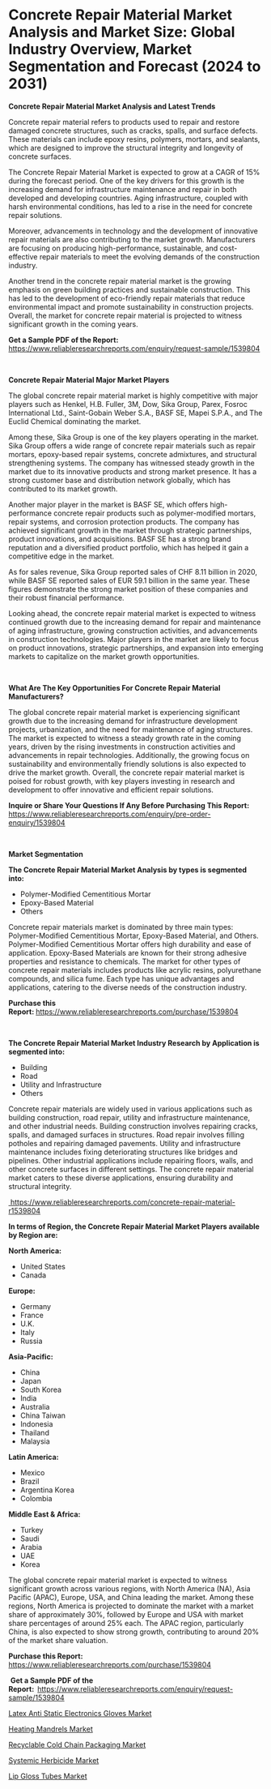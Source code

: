 <p><h1>Concrete Repair Material Market Analysis and Market Size: Global Industry Overview, Market Segmentation and Forecast (2024 to 2031)</h1></p><p><strong>Concrete Repair Material Market Analysis and Latest Trends</strong></p>
<p><p>Concrete repair material refers to products used to repair and restore damaged concrete structures, such as cracks, spalls, and surface defects. These materials can include epoxy resins, polymers, mortars, and sealants, which are designed to improve the structural integrity and longevity of concrete surfaces.</p><p>The Concrete Repair Material Market is expected to grow at a CAGR of 15% during the forecast period. One of the key drivers for this growth is the increasing demand for infrastructure maintenance and repair in both developed and developing countries. Aging infrastructure, coupled with harsh environmental conditions, has led to a rise in the need for concrete repair solutions.</p><p>Moreover, advancements in technology and the development of innovative repair materials are also contributing to the market growth. Manufacturers are focusing on producing high-performance, sustainable, and cost-effective repair materials to meet the evolving demands of the construction industry.</p><p>Another trend in the concrete repair material market is the growing emphasis on green building practices and sustainable construction. This has led to the development of eco-friendly repair materials that reduce environmental impact and promote sustainability in construction projects. Overall, the market for concrete repair material is projected to witness significant growth in the coming years.</p></p>
<p><strong>Get a Sample PDF of the Report:&nbsp;</strong> <a href="https://www.reliableresearchreports.com/enquiry/request-sample/1539804">https://www.reliableresearchreports.com/enquiry/request-sample/1539804</a></p>
<p>&nbsp;</p>
<p><strong>Concrete Repair Material Major Market Players</strong></p>
<p><p>The global concrete repair material market is highly competitive with major players such as Henkel, H.B. Fuller, 3M, Dow, Sika Group, Parex, Fosroc International Ltd., Saint-Gobain Weber S.A., BASF SE, Mapei S.P.A., and The Euclid Chemical dominating the market. </p><p>Among these, Sika Group is one of the key players operating in the market. Sika Group offers a wide range of concrete repair materials such as repair mortars, epoxy-based repair systems, concrete admixtures, and structural strengthening systems. The company has witnessed steady growth in the market due to its innovative products and strong market presence. It has a strong customer base and distribution network globally, which has contributed to its market growth. </p><p>Another major player in the market is BASF SE, which offers high-performance concrete repair products such as polymer-modified mortars, repair systems, and corrosion protection products. The company has achieved significant growth in the market through strategic partnerships, product innovations, and acquisitions. BASF SE has a strong brand reputation and a diversified product portfolio, which has helped it gain a competitive edge in the market.</p><p>As for sales revenue, Sika Group reported sales of CHF 8.11 billion in 2020, while BASF SE reported sales of EUR 59.1 billion in the same year. These figures demonstrate the strong market position of these companies and their robust financial performance. </p><p>Looking ahead, the concrete repair material market is expected to witness continued growth due to the increasing demand for repair and maintenance of aging infrastructure, growing construction activities, and advancements in construction technologies. Major players in the market are likely to focus on product innovations, strategic partnerships, and expansion into emerging markets to capitalize on the market growth opportunities.</p></p>
<p>&nbsp;</p>
<p><strong>What Are The Key Opportunities For Concrete Repair Material Manufacturers?</strong></p>
<p><p>The global concrete repair material market is experiencing significant growth due to the increasing demand for infrastructure development projects, urbanization, and the need for maintenance of aging structures. The market is expected to witness a steady growth rate in the coming years, driven by the rising investments in construction activities and advancements in repair technologies. Additionally, the growing focus on sustainability and environmentally friendly solutions is also expected to drive the market growth. Overall, the concrete repair material market is poised for robust growth, with key players investing in research and development to offer innovative and efficient repair solutions.</p></p>
<p><strong>Inquire or Share Your Questions If Any Before Purchasing This Report:</strong> <a href="https://www.reliableresearchreports.com/enquiry/pre-order-enquiry/1539804">https://www.reliableresearchreports.com/enquiry/pre-order-enquiry/1539804</a></p>
<p>&nbsp;</p>
<p><strong>Market Segmentation</strong></p>
<p><strong>The Concrete Repair Material Market Analysis by types is segmented into:</strong></p>
<p><ul><li>Polymer-Modified Cementitious Mortar</li><li>Epoxy-Based Material</li><li>Others</li></ul></p>
<p><p>Concrete repair materials market is dominated by three main types: Polymer-Modified Cementitious Mortar, Epoxy-Based Material, and Others. Polymer-Modified Cementitious Mortar offers high durability and ease of application. Epoxy-Based Materials are known for their strong adhesive properties and resistance to chemicals. The market for other types of concrete repair materials includes products like acrylic resins, polyurethane compounds, and silica fume. Each type has unique advantages and applications, catering to the diverse needs of the construction industry.</p></p>
<p><strong>Purchase this Report:&nbsp;</strong><a href="https://www.reliableresearchreports.com/purchase/1539804">https://www.reliableresearchreports.com/purchase/1539804</a></p>
<p>&nbsp;</p>
<p><strong>The Concrete Repair Material Market Industry Research by Application is segmented into:</strong></p>
<p><ul><li>Building</li><li>Road</li><li>Utility and Infrastructure</li><li>Others</li></ul></p>
<p><p>Concrete repair materials are widely used in various applications such as building construction, road repair, utility and infrastructure maintenance, and other industrial needs. Building construction involves repairing cracks, spalls, and damaged surfaces in structures. Road repair involves filling potholes and repairing damaged pavements. Utility and infrastructure maintenance includes fixing deteriorating structures like bridges and pipelines. Other industrial applications include repairing floors, walls, and other concrete surfaces in different settings. The concrete repair material market caters to these diverse applications, ensuring durability and structural integrity.</p></p>
<p><a href="https://www.reliableresearchreports.com/concrete-repair-material-r1539804">&nbsp;https://www.reliableresearchreports.com/concrete-repair-material-r1539804</a></p>
<p><strong>In terms of Region, the Concrete Repair Material Market Players available by Region are:</strong></p>
<p>
    <p> <strong> North America: </strong>
        <ul>
            <li>United States</li>
            <li>Canada</li>
        </ul>
        </p> 
    <p> <strong> Europe: </strong>
        <ul>
            <li>Germany</li>
            <li>France</li>
            <li>U.K.</li>
            <li>Italy</li>
            <li>Russia</li>
        </ul>
        </p> 
    <p> <strong> Asia-Pacific: </strong>
        <ul>
            <li>China</li>
            <li>Japan</li>
            <li>South Korea</li>
            <li>India</li>
            <li>Australia</li>
            <li>China Taiwan</li>
            <li>Indonesia</li>
            <li>Thailand</li>
            <li>Malaysia</li>
        </ul>
        </p> 
    <p> <strong> Latin America: </strong>
        <ul>
            <li>Mexico</li>
            <li>Brazil</li>
            <li>Argentina Korea</li>
            <li>Colombia</li>
        </ul>
        </p> 
    <p> <strong> Middle East & Africa: </strong>
        <ul>
            <li>Turkey</li>
            <li>Saudi</li>
            <li>Arabia</li>
            <li>UAE</li>
            <li>Korea</li>
        </ul>
    </p>
    </p>
<p><p>The global concrete repair material market is expected to witness significant growth across various regions, with North America (NA), Asia Pacific (APAC), Europe, USA, and China leading the market. Among these regions, North America is projected to dominate the market with a market share of approximately 30%, followed by Europe and USA with market share percentages of around 25% each. The APAC region, particularly China, is also expected to show strong growth, contributing to around 20% of the market share valuation.</p></p>
<p><strong>Purchase this Report: </strong><a href="https://www.reliableresearchreports.com/purchase/1539804">https://www.reliableresearchreports.com/purchase/1539804</a></p>
<p>&nbsp;<strong>Get a Sample PDF of the Report:&nbsp;&nbsp;</strong><a href="https://www.reliableresearchreports.com/enquiry/request-sample/1539804">https://www.reliableresearchreports.com/enquiry/request-sample/1539804</a></p>
<p><strong></strong></p>
<p><p><a href="https://www.linkedin.com/pulse/latex-anti-static-electronics-gloves-market-research-report-gmp2c">Latex Anti Static Electronics Gloves Market</a></p><p><a href="https://issuu.com/reportprime-2/docs/heating-mandrels-market-size-2030.pptx">Heating Mandrels Market</a></p><p><a href="https://github.com/lubmix/Market-Research-Report-List-3/blob/main/recyclable-cold-chain-packaging-market.md">Recyclable Cold Chain Packaging Market</a></p><p><a href="https://www.linkedin.com/pulse/systemic-herbicide-market-forecast-global-trends-analysis-5etec">Systemic Herbicide Market</a></p><p><a href="https://github.com/Hazelklievgspy6vdcsmu106w/Market-Research-Report-List-3/blob/main/lip-gloss-tubes-market.md">Lip Gloss Tubes Market</a></p></p>